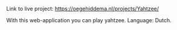 Link to live project: https://oegehiddema.nl/projects/Yahtzee/

With this web-application you can play yahtzee.
Language: Dutch.
